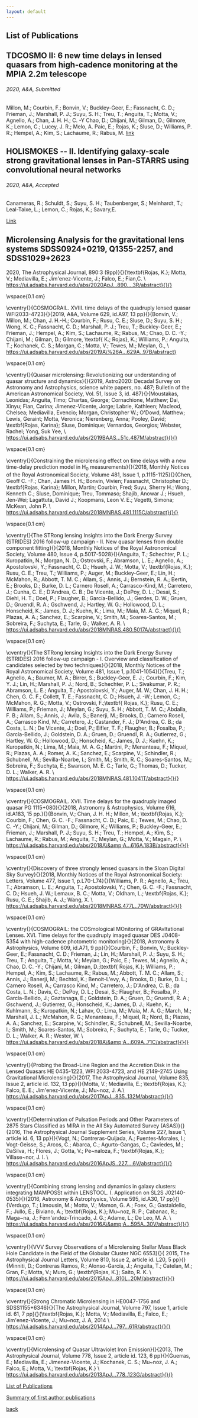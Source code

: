 ```yaml
---
layout: default
---
```

## List of Publications


## TDCOSMO II: 6 new time delays in lensed quasars from high-cadence monitoring at the MPIA 2.2m telescope
###### 2020, A\&A, Submitted
Millon, M.; Courbin, F.; Bonvin, V.; Buckley-Geer, E.; Fassnacht, C. D.; Frieman, J.; Marshall, P. J.; Suyu, S. H.; Treu, T.; Anguita, T.; Motta, V.; Agnello, A.; Chan, J. H. H.; C. -Y Chao, D.; Chijani, M.; Gilman, D.; Gilmore, K.; Lemon, C.; Lucey, J. R.; Melo, A. Paic, E.; Rojas, K.; Sluse, D.; Williams, P. R.; Hempel, A.; Kim, S.; Lachaume, R.; Rabus, M.
[link](https://ui.adsabs.harvard.edu/abs/2020arXiv200610066M/abstract}{}{})


## HOLISMOKES -- II. Identifying galaxy-scale strong gravitational lenses in Pan-STARRS using convolutional neural networks
###### 2020, A\&A, Accepted
Canameras, R.; Schuldt, S.; Suyu, S. H.; Taubenberger, S.; Meinhardt, T.; Leal-Taixe, L.; Lemon, C.; Rojas, K.; Savary,E.

[Link](https://ui.adsabs.harvard.edu/abs/2020arXiv200413048C/abstract)

## Microlensing Analysis for the gravitational lens systems SDSS0924+0219, Q1355-2257, and SDSS1029+2623
2020, The Astrophysical Journal, 890:3 (9pp)}{}{\textbf{Rojas, K.}; Motta, V.; Mediavilla, E.; Jim\'enez-Vicente, J.; Falco, E.; Fian,C. \\ https://ui.adsabs.harvard.edu/abs/2020ApJ...890....3R/abstract}{}{}

\vspace{0.1 cm}

\cventry{}{COSMOGRAIL. XVIII. time delays of the quadruply lensed quasar WFI2033-4723}{}{2019, A\&A, Volume 629, id.A97, 13 pp}{}{Bonvin, V.; Millon, M.; Chan, J. H.-H.; Courbin, F.; Rusu, C. E.; Sluse, D.; Suyu, S. H.; Wong, K. C.; Fassnacht, C. D.; Marshall, P. J.; Treu, T.; Buckley-Geer, E.; Frieman, J.; Hempel, A.; Kim, S.; Lachaume, R.; Rabus, M.; Chao, D. C. -Y.; Chijani, M.; Gilman, D.; Gilmore, \textbf{ K.; Rojas}, K.; Williams, P.; Anguita, T.; Kochanek, C. S.; Morgan, C.; Motta, V.; Tewes, M.; Meylan, G., \\
https://ui.adsabs.harvard.edu/abs/2019A\%26A...629A..97B/abstract}

\vspace{0.1 cm}

\cventry{}{Quasar microlensing: Revolutionizing our understanding of quasar structure and dynamics}{}{2019, Astro2020: Decadal Survey on Astronomy and Astrophysics, science white papers, no. 487; Bulletin of the American Astronomical Society, Vol. 51, Issue 3, id. 487}{}{Moustakas, Leonidas; Anguita, Timo; Chartas, George; Cornachione, Matthew; Dai, Xinyu; Fian, Carina; Jimenez-Vicente, Jorge; Labrie, Kathleen; Macleod, Chelsea; Mediavilla, Evencio; Morgan, Christopher W.; O'Dowd, Matthew; Lewis, Geraint; Motta, Veronica; Nierenberg, Anna; Pooley, David; \textbf{Rojas, Karina}; Sluse, Dominique; Vernardos, Georgios; Webster, Rachel; Yong, Suk Yee,  \\ https://ui.adsabs.harvard.edu/abs/2019BAAS...51c.487M/abstract}{}{}

\vspace{0.1 cm}

\cventry{}{Constraining the microlensing effect on time delays with a new time-delay prediction model in H$_0$ measurements}{}{2018, Monthly Notices of the Royal Astronomical Society, Volume 481, Issue 1, p.1115-1125}{}{Chen, Geoff C. -F.; Chan, James H. H.; Bonvin, Vivien; Fassnacht, Christopher D.;  \textbf{Rojas, Karina}; Millon, Martin; Courbin, Fred; Suyu, Sherry H.; Wong, Kenneth C.; Sluse, Dominique; Treu, Tommaso; Shajib, Anowar J.; Hsueh, Jen-Wei; Lagattuta, David J.; Koopmans, Leon V. E.; Vegetti, Simona; McKean, John P. \\ https://ui.adsabs.harvard.edu/abs/2018MNRAS.481.1115C/abstract}{}{}

\vspace{0.1 cm}

\cventry{}{The STRong lensing Insights into the Dark Energy Survey (STRIDES) 2016 follow-up campaign - II. New quasar lenses from double component fitting}{}{2018, Monthly Notices of the Royal Astronomical Society, Volume 480, Issue 4, p.5017-5028}{}{Anguita, T.; Schechter, P. L.; Kuropatkin, N.; Morgan, N. D.; Ostrovski, F.; Abramson, L. E.; Agnello, A.; Apostolovski, Y.; Fassnacht, C. D.; Hsueh, J. W.; Motta, V.; \textbf{Rojas, K.}; Rusu, C. E.; Treu, T.; Williams, P.; Auger, M.; Buckley-Geer, E.; Lin, H.; McMahon, R.; Abbott, T. M. C.; Allam, S.; Annis, J.; Bernstein, R. A.; Bertin, E.; Brooks, D.; Burke, D. L.; Carnero Rosell, A.; Carrasco-Kind, M.; Carretero, J.; Cunha, C. E.; D'Andrea, C. B.; De Vicente, J.; DePoy, D. L.; Desai, S.; Diehl, H. T.; Doel, P.; Flaugher, B.; García-Bellido, J.; Gerdes, D. W.; Gruen, D.; Gruendl, R. A.; Gschwend, J.; Hartley, W. G.; Hollowood, D. L.; Honscheid, K.; James, D. J.; Kuehn, K.; Lima, M.; Maia, M. A. G.; Miquel, R.; Plazas, A. A.; Sanchez, E.; Scarpine, V.; Smith, M.; Soares-Santos, M.; Sobreira, F.; Suchyta, E.; Tarle, G.; Walker, A. R. \\ https://ui.adsabs.harvard.edu/abs/2018MNRAS.480.5017A/abstract}{}{}

\vspace{0.1 cm}

\cventry{}{The STRong lensing Insights into the Dark Energy Survey (STRIDES) 2016 follow-up campaign - I. Overview and classification of candidates selected by two techniques}{}{2018, Monthly Notices of the Royal Astronomical Society, Volume 481, Issue 1, p.1041-1054}{}{Treu, T.; Agnello, A.; Baumer, M. A.; Birrer, S.; Buckley-Geer, E. J.; Courbin, F.; Kim, Y. J.; Lin, H.; Marshall, P. J.; Nord, B.; Schechter, P. L.; Sivakumar, P. R.; Abramson, L. E.; Anguita, T.; Apostolovski, Y.; Auger, M. W.; Chan, J. H. H.; Chen, G. C. F.; Collett, T. E.; Fassnacht, C. D.; Hsueh, J. -W.; Lemon, C.; McMahon, R. G.; Motta, V.; Ostrovski, F.;\textbf{ Rojas, K.}; Rusu, C. E.; Williams, P.; Frieman, J.; Meylan, G.; Suyu, S. H.; Abbott, T. M. C.; Abdalla, F. B.; Allam, S.; Annis, J.; Avila, S.; Banerji, M.; Brooks, D.; Carnero Rosell, A.; Carrasco Kind, M.; Carretero, J.; Castander, F. J.; D'Andrea, C. B.; da Costa, L. N.; De Vicente, J.; Doel, P.; Eifler, T. F.; Flaugher, B.; Fosalba, P.; García-Bellido, J.; Goldstein, D. A.; Gruen, D.; Gruendl, R. A.; Gutierrez, G.; Hartley, W. G.; Hollowood, D.; Honscheid, K.; James, D. J.; Kuehn, K.; Kuropatkin, N.; Lima, M.; Maia, M. A. G.; Martini, P.; Menanteau, F.; Miquel, R.; Plazas, A. A.; Romer, A. K.; Sanchez, E.; Scarpine, V.; Schindler, R.; Schubnell, M.; Sevilla-Noarbe, I.; Smith, M.; Smith, R. C.; Soares-Santos, M.; Sobreira, F.; Suchyta, E.; Swanson, M. E. C.; Tarle, G.; Thomas, D.; Tucker, D. L.; Walker, A. R. \\ https://ui.adsabs.harvard.edu/abs/2018MNRAS.481.1041T/abstract}{}{}


\vspace{0.1 cm}



\cventry{}{COSMOGRAIL. XVII. Time delays for the quadruply imaged quasar PG 1115+080}{}{2018, Astronomy \& Astrophysics, Volume 616, id.A183, 15 pp.}{}{Bonvin, V.; Chan, J. H. H.; Millon, M.; \textbf{Rojas, K.}; Courbin, F.; Chen, G. C. -F.; Fassnacht, C. D.; Paic, E.; Tewes, M.; Chao, D. C. -Y.; Chijani, M.; Gilman, D.; Gilmore, K.; Williams, P.; Buckley-Geer, E.; Frieman, J.; Marshall, P. J.; Suyu, S. H.; Treu, T.; Hempel, A.; Kim, S.; Lachaume, R.; Rabus, M.; Anguita, T.; Meylan, G.; Motta, V.; Magain, P. \\ https://ui.adsabs.harvard.edu/abs/2018A\&amp;A...616A.183B/abstract}{}{}

\vspace{0.1 cm}

\cventry{}{Discovery of three strongly lensed quasars in the Sloan Digital Sky Survey}{}{2018, Monthly Notices of the Royal Astronomical Society: Letters, Volume 477, Issue 1, p.L70-L74}{}{Williams, P. R.; Agnello, A.; Treu, T.; Abramson, L. E.; Anguita, T.; Apostolovski, Y.; Chen, G. C. -F.; Fassnacht, C. D.; Hsueh, J. W.; Lemaux, B. C.; Motta, V.; Oldham, L.; \textbf{Rojas, K.}; Rusu, C. E.; Shajib, A. J.; Wang, X. \\ https://ui.adsabs.harvard.edu/abs/2018MNRAS.477L..70W/abstract}{}{}

\vspace{0.1 cm}

\cventry{}{COSMOGRAIL: the COSmological MOnitoring of GRAvItational Lenses. XVI. Time delays for the quadruply imaged quasar DES J0408-5354 with high-cadence photometric monitoring}{}{2018, Astronomy \& Astrophysics, Volume 609, id.A71, 9 pp}{}{Courbin, F.; Bonvin, V.; Buckley-Geer, E.; Fassnacht, C. D.; Frieman, J.; Lin, H.; Marshall, P. J.; Suyu, S. H.; Treu, T.; Anguita, T.; Motta, V.; Meylan, G.; Paic, E.; Tewes, M.; Agnello, A.; Chao, D. C. -Y.; Chijani, M.; Gilman, D.;\textbf{ Rojas, K.}; Williams, P.; Hempel, A.; Kim, S.; Lachaume, R.; Rabus, M.; Abbott, T. M. C.; Allam, S.; Annis, J.; Banerji, M.; Bechtol, K.; Benoit-L\'evy, A.; Brooks, D.; Burke, D. L.; Carnero Rosell, A.; Carrasco Kind, M.; Carretero, J.; D'Andrea, C. B.; da Costa, L. N.; Davis, C.; DePoy, D. L.; Desai, S.; Flaugher, B.; Fosalba, P.; García-Bellido, J.; Gaztanaga, E.; Goldstein, D. A.; Gruen, D.; Gruendl, R. A.; Gschwend, J.; Gutierrez, G.; Honscheid, K.; James, D. J.; Kuehn, K.; Kuhlmann, S.; Kuropatkin, N.; Lahav, O.; Lima, M.; Maia, M. A. G.; March, M.; Marshall, J. L.; McMahon, R. G.; Menanteau, F.; Miquel, R.; Nord, B.; Plazas, A. A.; Sanchez, E.; Scarpine, V.; Schindler, R.; Schubnell, M.; Sevilla-Noarbe, I.; Smith, M.; Soares-Santos, M.; Sobreira, F.; Suchyta, E.; Tarle, G.; Tucker, D. L.; Walker, A. R.; Wester, W. \\ https://ui.adsabs.harvard.edu/abs/2018A\&amp;A...609A..71C/abstract}{}{}

\vspace{0.1 cm}

\cventry{}{Probing the Broad-Line Region and the Accretion Disk in the Lensed Quasars HE 0435-1223, WFI 2033-4723, and HE 2149-2745 Using Gravitational Microlensing}{}{2017, The Astrophysical Journal, Volume 835, Issue 2, article id. 132, 13 pp}{}{Motta, V.; Mediavilla, E.; \textbf{Rojas, K.}; Falco, E. E.; Jim\'enez-Vicente, J.; Mu\~noz, J. A.\\ https://ui.adsabs.harvard.edu/abs/2017ApJ...835..132M/abstract}{}{}

\vspace{0.1 cm}

\cventry{}{Determination of Pulsation Periods and Other Parameters of 2875 Stars Classified as MIRA in the All Sky Automated Survey (ASAS)}{}{2016, The Astrophysical Journal Supplement Series, Volume 227, Issue 1, article id. 6, 13 pp}{}{Vogt, N.; Contreras-Quijada, A.; Fuentes-Morales, I.; Vogt-Geisse, S.; Arcos, C.; Abarca, C.; Agurto-Gangas, C.; Caviedes, M.; DaSilva, H.; Flores, J.; Gotta, V.; Pe\~naloza, F.; \textbf{Rojas, K.}; Villase\~nor, J. I. \\ https://ui.adsabs.harvard.edu/abs/2016ApJS..227....6V/abstract}{}{}

\vspace{0.1 cm}

\cventry{}{Combining strong lensing and dynamics in galaxy clusters: integrating MAMPOSSt within LENSTOOL. I. Application on SL2S J02140-0535}{}{2016, Astronomy \& Astrophysics, Volume 595, id.A30, 17 pp}{}{Verdugo, T.; Limousin, M.; Motta, V.; Mamon, G. A.; Foex, G.; Gastaldello, F.; Jullo, E.; Biviano, A.; \textbf{Rojas, K.}; Mu\~noz, R. P.; Cabanac, R.; Maga\~na, J.; Fern\'andez-Trincado, J. G.; Adame, L.; De Leo, M. A. \\ https://ui.adsabs.harvard.edu/abs/2016A\&amp;A...595A..30V/abstract}{}{}

\vspace{0.1 cm}

\cventry{}{VVV Survey Observations of a Microlensing Stellar Mass Black Hole Candidate in the Field of the Globular Cluster NGC 6553}{}{ 2015, The Astrophysical Journal Letters, Volume 810, Issue 2, article id. L20, 5 pp}{}{Minniti, D.; Contreras Ramos, R.; Alonso-García, J.; Anguita, T.; Catelan, M.; Gran, F.; Motta, V.; Muro, G.; \textbf{Rojas, K.}; Saito, R. K. \\ https://ui.adsabs.harvard.edu/abs/2015ApJ...810L..20M/abstract}{}{}

\vspace{0.1 cm}


\cventry{}{Strong Chromatic Microlensing in HE0047-1756 and SDSS1155+6346}{}{The Astrophysical Journal, Volume 797, Issue 1, article id. 61, 7 pp}{}{\textbf{Rojas, K.}; Motta, V.; Mediavilla, E.; Falco, E.; Jim\'enez-Vicente, J.; Mu\~noz, J. A, 2014 \\ https://ui.adsabs.harvard.edu/abs/2014ApJ...797...61R/abstract}{}{}

\vspace{0.1 cm}

\cventry{}{Microlensing of Quasar Ultraviolet Iron Emission}{}{2013, The Astrophysical Journal, Volume 778, Issue 2, article id. 123, 6 pp}{}{Guerras, E.; Mediavilla, E.; Jimenez-Vicente, J.; Kochanek, C. S.; Mu\~noz, J. A.; Falco, E.; Motta, V.; \textbf{Rojas, K.} \\ https://ui.adsabs.harvard.edu/abs/2013ApJ...778..123G/abstract}{}{}




[List of Publications](./cv.html)

[Summary of first author publications](./cv.html)

[back](./)
